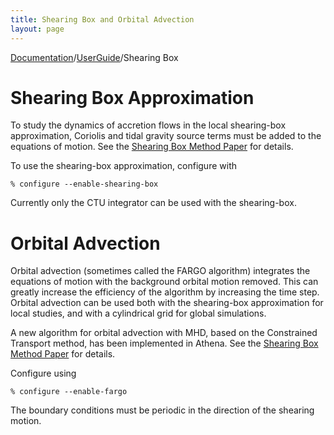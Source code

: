 ```yaml
---
title: Shearing Box and Orbital Advection
layout: page
---
```


[Documentation]({{site.baseurl}}/AthenaDocs)/[UserGuide]({{site.baseurl}}/AthenaDocsUG)/Shearing Box

Shearing Box Approximation
==========================

To study the dynamics of accretion flows in the local shearing-box approximation, Coriolis and tidal
gravity source terms must be added to the equations of motion.  See the 
[Shearing Box Method Paper](http://adsabs.harvard.edu/abs/2010ApJS..189..142S) for details.

To use the shearing-box approximation, configure with

	% configure --enable-shearing-box

Currently only the CTU integrator can be used with the shearing-box.

Orbital Advection
=================

Orbital advection (sometimes called the FARGO algorithm) integrates the equations of motion with the
background orbital motion removed.  This can greatly increase the efficiency of the algorithm by increasing
the time step.  Orbital advection can be used both with the shearing-box approximation for local studies,
and with a cylindrical grid for global simulations.

A new algorithm for orbital advection with MHD, based on the Constrained Transport method, has been
implemented in Athena.  See the [Shearing Box Method Paper](http://adsabs.harvard.edu/abs/2010ApJS..189..142S) for details.

Configure using

	% configure --enable-fargo

The boundary conditions must be periodic in the direction of the shearing motion.
